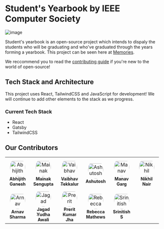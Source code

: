 # Student's Yearbook by IEEE Computer Society

![image](https://user-images.githubusercontent.com/67182544/185732369-a16904c9-7162-4b72-8c84-962fe9a6c50f.png)

Student's yearbook is an open-source project which intends to dispaly the students who will be graduating and who've graduated through the years forming a yearbook. This project can be seen here at [Memories](https://memories.ieeecsvitc.com).

We reccommend you to read the [contributing guide](./CONTRIBUTING.md) if you're new to the world of open-source!

## Tech Stack and Architecture

This project uses React, TailwindCSS and JavaScript for development! We will continue to add other elements to the stack as we progress.

### Current Tech Stack

- React
- Gatsby
- TailwindCSS

## Our Contributors

<table>
<tr>
    <td align="center" style="word-wrap: break-word; width: 75.0; height: 75.0">
        <a href=https://github.com/AbhijithGanesh>
            <img src=https://avatars.githubusercontent.com/u/67182544?v=4 width="50;"  style="border-radius:50%;align-items:center;justify-content:center;overflow:hidden;padding-top:10px" alt=Abhijith Ganesh/>
            <br />
            <sub style="font-size:14px"><b>Abhijith Ganesh</b></sub>
        </a>
    </td>
    <td align="center" style="word-wrap: break-word; width: 75.0; height: 75.0">
        <a href=https://github.com/cool-pants>
            <img src=https://avatars.githubusercontent.com/u/60956127?v=4 width="50;"  style="border-radius:50%;align-items:center;justify-content:center;overflow:hidden;padding-top:10px" alt=Mainak Sengupta/>
            <br />
            <sub style="font-size:14px"><b>Mainak Sengupta</b></sub>
        </a>
    </td>
    <td align="center" style="word-wrap: break-word; width: 75.0; height: 75.0">
        <a href=https://github.com/vaibhavTekk>
            <img src=https://avatars.githubusercontent.com/u/59783171?v=4 width="50;"  style="border-radius:50%;align-items:center;justify-content:center;overflow:hidden;padding-top:10px" alt=Vaibhav Tekkalur/>
            <br />
            <sub style="font-size:14px"><b>Vaibhav Tekkalur</b></sub>
        </a>
    </td>
    <td align="center" style="word-wrap: break-word; width: 75.0; height: 75.0">
        <a href=https://github.com/coldn00dles>
            <img src=https://avatars.githubusercontent.com/u/93096256?v=4 width="50;"  style="border-radius:50%;align-items:center;justify-content:center;overflow:hidden;padding-top:10px" alt=Ashutosh />
            <br />
            <sub style="font-size:14px"><b>Ashutosh </b></sub>
        </a>
    </td>
    <td align="center" style="word-wrap: break-word; width: 75.0; height: 75.0">
        <a href=https://github.com/ManavvGarg>
            <img src=https://avatars.githubusercontent.com/u/58691392?v=4 width="50;"  style="border-radius:50%;align-items:center;justify-content:center;overflow:hidden;padding-top:10px" alt=Manav Garg/>
            <br />
            <sub style="font-size:14px"><b>Manav Garg</b></sub>
        </a>
    </td>
    <td align="center" style="word-wrap: break-word; width: 75.0; height: 75.0">
        <a href=https://github.com/icebelly29>
            <img src=https://avatars.githubusercontent.com/u/68722494?v=4 width="50;"  style="border-radius:50%;align-items:center;justify-content:center;overflow:hidden;padding-top:10px" alt=Nikhil Nair/>
            <br />
            <sub style="font-size:14px"><b>Nikhil Nair</b></sub>
        </a>
    </td>
</tr>
<tr>
    <td align="center" style="word-wrap: break-word; width: 75.0; height: 75.0">
        <a href=https://github.com/0b51d14n217>
            <img src=https://avatars.githubusercontent.com/u/84272970?v=4 width="50;"  style="border-radius:50%;align-items:center;justify-content:center;overflow:hidden;padding-top:10px" alt=Arnav Sharma/>
            <br />
            <sub style="font-size:14px"><b>Arnav Sharma</b></sub>
        </a>
    </td>
    <td align="center" style="word-wrap: break-word; width: 75.0; height: 75.0">
        <a href=https://github.com/jagadyudha>
            <img src=https://avatars.githubusercontent.com/u/41937681?v=4 width="50;"  style="border-radius:50%;align-items:center;justify-content:center;overflow:hidden;padding-top:10px" alt=Jagad Yudha Awali/>
            <br />
            <sub style="font-size:14px"><b>Jagad Yudha Awali</b></sub>
        </a>
    </td>
    <td align="center" style="word-wrap: break-word; width: 75.0; height: 75.0">
        <a href=https://github.com/prerit2001>
            <img src=https://avatars.githubusercontent.com/u/67575900?v=4 width="50;"  style="border-radius:50%;align-items:center;justify-content:center;overflow:hidden;padding-top:10px" alt=Prerit Kumar Jha/>
            <br />
            <sub style="font-size:14px"><b>Prerit Kumar Jha</b></sub>
        </a>
    </td>
    <td align="center" style="word-wrap: break-word; width: 75.0; height: 75.0">
        <a href=https://github.com/bytesofbec>
            <img src=https://avatars.githubusercontent.com/u/61302491?v=4 width="50;"  style="border-radius:50%;align-items:center;justify-content:center;overflow:hidden;padding-top:10px" alt=Rebecca Mathews/>
            <br />
            <sub style="font-size:14px"><b>Rebecca Mathews</b></sub>
        </a>
    </td>
    <td align="center" style="word-wrap: break-word; width: 75.0; height: 75.0">
        <a href=https://github.com/Deceptrax123>
            <img src=https://avatars.githubusercontent.com/u/87447180?v=4 width="50;"  style="border-radius:50%;align-items:center;justify-content:center;overflow:hidden;padding-top:10px" alt=Srinitish S/>
            <br />
            <sub style="font-size:14px"><b>Srinitish S</b></sub>
        </a>
    </td>
</tr>
</table>
